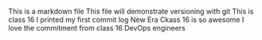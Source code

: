 
This is a markdown file
This file will demonstrate versioning with git
This is class 16
I printed my first commit log
New Era Ckass 16 is so awesome
I love the commitment from class 16 DevOps engineers

